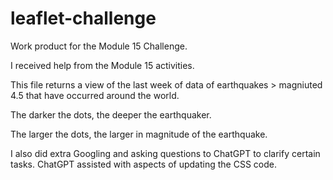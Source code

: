 # leaflet-challenge
Work product for the Module 15 Challenge.

I received help from the Module 15 activities.

This file returns a view of the last week of data of earthquakes > magniuted 4.5 that have occurred around the world.

The darker the dots, the deeper the earthquaker.

The larger the dots, the larger in magnitude of the earthquake.

I also did extra Googling and asking questions to ChatGPT to clarify certain tasks. ChatGPT assisted with aspects of updating the CSS code.
